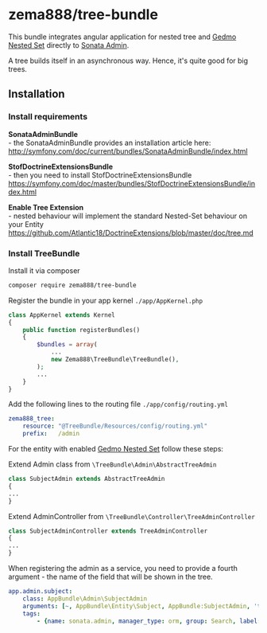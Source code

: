# zema888/tree-bundle
This bundle integrates angular application for nested tree and [Gedmo Nested Set](https://github.com/stof/StofDoctrineExtensionsBundle) directly to [Sonata Admin](https://sonata-project.org/).

A tree builds itself in an asynchronous way. Hence, it's quite good for big trees.

## Installation

### Install requirements

**SonataAdminBundle**  
\- the SonataAdminBundle provides an installation article here:  
http://symfony.com/doc/current/bundles/SonataAdminBundle/index.html

**StofDoctrineExtensionsBundle**  
\- then you need to install StofDoctrineExtensionsBundle  
https://symfony.com/doc/master/bundles/StofDoctrineExtensionsBundle/index.html

**Enable Tree Extension**  
\- nested behaviour will implement the standard Nested-Set behaviour on your Entity  
https://github.com/Atlantic18/DoctrineExtensions/blob/master/doc/tree.md

### Install TreeBundle

Install it via composer 
```bash
composer require zema888/tree-bundle
```

Register the bundle in your app kernel `./app/AppKernel.php`
```php
class AppKernel extends Kernel
{
    public function registerBundles()
    {
        $bundles = array(
            ...
            new Zema888\TreeBundle\TreeBundle(),
        );
        ...
    }
}
```

Add the following lines to the routing file `./app/config/routing.yml`
```yml
zema888_tree:
    resource: "@TreeBundle/Resources/config/routing.yml"
    prefix:   /admin
```


For the entity with enabled [Gedmo Nested Set](https://github.com/Atlantic18/DoctrineExtensions/blob/master/doc/tree.md) follow these steps:

Extend Admin class from `\TreeBundle\Admin\AbstractTreeAdmin`
```php
class SubjectAdmin extends AbstractTreeAdmin
{
...
}
```

Extend AdminController from `\TreeBundle\Controller\TreeAdminController`
```php
class SubjectAdminController extends TreeAdminController
{
...
}
```

When registering the admin as a service, you need to provide a fourth argument - the name of the field that will be shown in the tree. 
```yml
app.admin.subject:
    class: AppBundle\Admin\SubjectAdmin
    arguments: [~, AppBundle\Entity\Subject, AppBundle:SubjectAdmin, 'title']
    tags:
        - {name: sonata.admin, manager_type: orm, group: Search, label: Subject}
```



